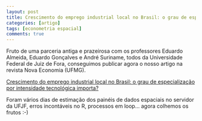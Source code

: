 ```yaml
---
layout: post
title: Crescimento do emprego industrial local no Brasil: o grau de especialização por intensidade tecnológica importa?
categories: [artigo]
tags: [econometria espacial]
comments: true
---
```


Fruto de uma parceria antiga e prazeirosa com os professores Eduardo Almeida, Eduardo Gonçalves e André Suriname, todos da Universidade Federal de Juiz de Fora, conseguimos publicar agora o nosso artigo na revista Nova Economia (UFMG).

<!--more-->

[Crescimento do emprego industrial local no Brasil: o grau de especialização por intensidade tecnológica importa?](http://dx.doi.org/10.1590/0103-6351/3301)

Foram vários dias de estimação dos painéis de dados espaciais no servidor da UFJF, erros incontáveis no R, processos em loop... agora colhemos os frutos :-)

